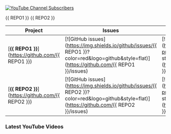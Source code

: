 [![YouTube Channel Subscribers](https://img.shields.io/youtube/channel/subscribers/UCDCHcqyeQgJ-jVSd6VJkbCw?logo=youtube&logoColor=red&style=for-the-badge)][youtube]

<!--#
REPO1=ArchLeaders/BotwInstaller
REPO2=ArchLeaders/NCF-Library
$-->

{{ REPO1 }}
{{ REPO2 }}

| Project | Issues | Open PRs | Closed PRs |
|-------------|-------------------|---|---|
| [**{{ REPO1 }}**](https://github.com/{{ REPO1 }}) | [![GitHub issues](https://img.shields.io/github/issues/{{ REPO1 }}?color=red&logo=github&style=flat)](https://github.com/{{ REPO1 }}/issues) | [![GitHub PRs](https://img.shields.io/github/issues-pr/{{ REPO1 }}?style=flat&logo=github)](https://github.com/{{ REPO1 }}/pulls)  | [![GitHub PRs](https://img.shields.io/github/issues-pr-closed/{{ REPO1 }}?style=flat&color=critical&logo=github)](https://github.com/{{ REPO1 }}/pulls?q=is%3Apr+is%3Aclosed)  |
| [**{{ REPO2 }}**](https://github.com/{{ REPO2 }}) | [![GitHub issues](https://img.shields.io/github/issues/{{ REPO2 }}?color=red&logo=github&style=flat)](https://github.com/{{ REPO2 }}/issues) | [![GitHub PRs](https://img.shields.io/github/issues-pr/{{ REPO2 }}?style=flat&logo=github)](https://github.com/{{ REPO2 }}/pulls)  | [![GitHub PRs](https://img.shields.io/github/issues-pr-closed/{{ REPO2 }}?style=flat&color=critical&logo=github)](https://github.com/{{ REPO2 }}/pulls?q=is%3Apr+is%3Aclosed)  |

### Latest YouTube Videos

<!-- YOUTUBE:START -->
<!-- YOUTUBE:END -->

[website]: https://archleaders.github.io
[youtube]: https://youtube.com/ArchLeaders
[twitter]: https://twitter.com/Arch_Leaders
[ecinstagram]: https://instagram.com/emerald.creates
[ecyoutube]: https://www.youtube.com/channel/UCIaNLPI6qnY9qyDe4rLl0gQ